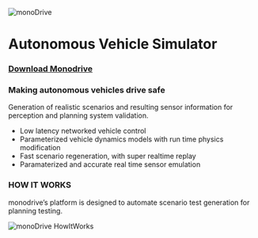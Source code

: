 ![monoDrive](https://github.com/monoDriveIO/client/raw/master/WikiPhotos/monoDriveLogo.png "monoDrive")

# Autonomous Vehicle Simulator
### [Download Monodrive](https://www.monodrive.io/download)

### Making autonomous vehicles drive safe
Generation of realistic scenarios and resulting sensor information for perception and planning system validation.
- Low latency networked vehicle control
- Parameterized vehicle dynamics models with run time physics modification
- Fast scenario regeneration, with super realtime replay
- Paramaterized and accurate real time sensor emulation

### HOW IT WORKS
monodrive’s platform is designed to automate scenario test generation for planning testing. 


![monoDrive HowItWorks](https://static.wixstatic.com/media/1f1c9e_58512d3c803847989161a59ec21116a6~mv2.png/v1/fill/w_641,h_632,al_c/1f1c9e_58512d3c803847989161a59ec21116a6~mv2.png "monoDrive HowItWorks")
